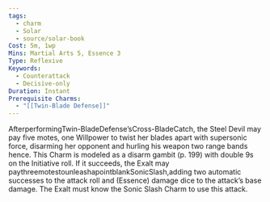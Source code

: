 ```yaml
---
tags:
  - charm
  - Solar
  - source/solar-book
Cost: 5m, 1wp
Mins: Martial Arts 5, Essence 3
Type: Reflexive
Keywords:
  - Counterattack
  - Decisive-only
Duration: Instant
Prerequisite Charms:
  - "[[Twin-Blade Defense]]"
---
```

AfterperformingTwin-BladeDefense’sCross-BladeCatch, the Steel Devil may pay five motes, one Willpower to twist her blades apart with supersonic force, disarming her opponent and hurling his weapon two range bands hence. This Charm is modeled as a disarm gambit (p. 199) with double 9s on the Initiative roll. If it succeeds, the Exalt may paythreemotestounleashapointblankSonicSlash,adding two automatic successes to the attack roll and (Essence) damage dice to the attack’s base damage. The Exalt must know the Sonic Slash Charm to use this attack.